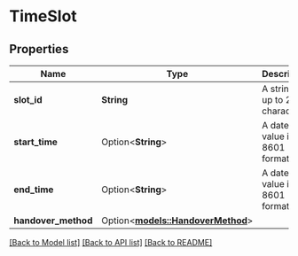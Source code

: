 # TimeSlot

## Properties

Name | Type | Description | Notes
------------ | ------------- | ------------- | -------------
**slot_id** | **String** | A string of up to 255 characters. | 
**start_time** | Option<**String**> | A datetime value in ISO 8601 format. | [optional]
**end_time** | Option<**String**> | A datetime value in ISO 8601 format. | [optional]
**handover_method** | Option<[**models::HandoverMethod**](HandoverMethod.md)> |  | [optional]

[[Back to Model list]](../README.md#documentation-for-models) [[Back to API list]](../README.md#documentation-for-api-endpoints) [[Back to README]](../README.md)


